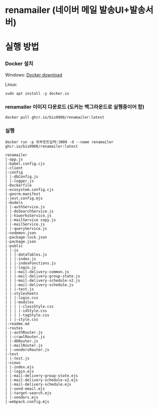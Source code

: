 # renamailer (네이버 메일 발송UI+발송서버)

# 실행 방법

### Docker 설치

Windows:
[Docker download](https://www.docker.com/products/docker-desktop/)

Linux:

```shell
sudo apt install -y docker.io
```

### renamailer 이미지 다운로드 (도커는 백그라운드로 실행중이어 함)

```shell
docker pull ghcr.io/bis0908/renamailer:latest
```

### 실행

```shell
docker run -p 외부포트입력:3000 -d --name renamailer ghcr.io/bis0908/renamailer:latest
```

```
renamailer
|-app.js
|-babel.config.cjs
|-client
|-config
| |-dbConfig.js
| |-logger.js
|-Dockerfile
|-ecosystem.config.cjs
|-goorm.manifest
|-jest.config.mjs
|-models
| |-authService.js
| |-doSearchService.js
| |-hiworksService.js
| |-mailService copy.js
| |-mailService.js
| |-queryService.js
|-nodemon.json
|-package-lock.json
|-package.json
|-public
| |-js
| | |-dataTables.js
| | |-index.js
| | |-indexFunctions.js
| | |-login.js
| | |-mail-delivery-common.js
| | |-mail-delivery-group-state.js
| | |-mail-delivery-schedule-v2.js
| | |-mail-delivery-schedule.js
| | |-test.js
| |-stylesheets
| | |-login.css
| | |-modules
| | | |-classStyle.css
| | | |-idStyle.css
| | | |-tagStyle.css
| | |-style.css
|-readme.md
|-routes
| |-authRouter.js
| |-crawlRouter.js
| |-dbRouter.js
| |-mailRouter.js
| |-vendorsRouter.js
|-test
| |-test.js
|-views
| |-index.ejs
| |-login.ejs
| |-mail-delivery-group-state.ejs
| |-mail-delivery-schedule-v2.ejs
| |-mail-delivery-schedule.ejs
| |-send-email.ejs
| |-target-search.ejs
| |-vendors.ejs
|-webpack.config.mjs

```
